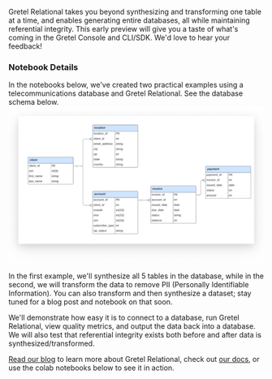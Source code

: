Gretel Relational takes you beyond synthesizing and transforming one table at a time, and enables generating entire databases, all while maintaining referential integrity. This early preview will give you a taste of what's coming in the Gretel Console and CLI/SDK. We'd love to hear your feedback!

### Notebook Details

In the notebooks below, we've created two practical examples using a telecommunications database and Gretel Relational. See the database schema below.
![telecom db diagram](/use_cases/images/telecom-db-small.png "Telecom Database Diagram")

In the first example, we'll synthesize all 5 tables in the database, while in the second, we will transform the data to remove PII (Personally Identifiable Information). You can also transform and then synthesize a dataset; stay tuned for a blog post and notebook on that soon.

We'll demonstrate how easy it is to connect to a database, run Gretel Relational, view quality metrics, and output the data back into a database. We will also test that referential integrity exists both before and after data is synthesized/transformed.

[Read our blog](https://gretel.ai/blog/gretel-relational-preview) to learn more about Gretel Relational, check out [our docs](https://docs.gretel.ai/reference/relational), or use the colab notebooks below to see it in action. 
